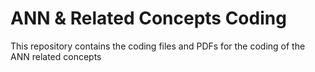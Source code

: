 # ANN & Related Concepts Coding
This repository contains the coding files and PDFs for the coding of the ANN related concepts
